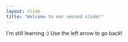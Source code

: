```yaml
---
layout: slide
title: "Welcome to our second slide!"
---
```

I'm still learning :)
Use the left arrow to go back!
